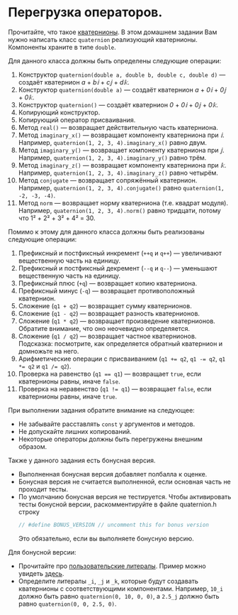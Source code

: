 # Перегрузка операторов.

Прочитайте, что такое [кватернионы](https://en.wikipedia.org/wiki/Quaternion).
В этом домашнем задании Вам нужно написать класс `quaternion` реализующий кватернионы.
Компоненты храните в типе `double`.

Для данного класса должны быть определены следующие операции:

1. Конструктор `quaternion(double a, double b, double c, double d)` — создаёт кватернион _a_ + _b𝕚_ + _c𝕛_ + _d𝕜_.
2. Конструктор `quaternion(double a)` — создаёт кватернион _a_ + _0𝕚_ + _0𝕛_ + _0𝕜_.
3. Конструктор `quaternion()` — создаёт кватернион _0_ + _0𝕚_ + _0𝕛_ + _0𝕜_.
4. Копирующий конструктор.
5. Копирующий оператор присваивания.
6. Метод `real()` — возвращает действительную часть кватерниона.
7. Метод `imaginary_x()` — возвращает компоненту кватерниона при _𝕚_. Например, `quaternion(1, 2, 3, 4).imaginary_x()` равно двум.
8. Метод `imaginary_y()` — возвращает компоненту кватерниона при _𝕛_. Например, `quaternion(1, 2, 3, 4).imaginary_y()` равно трём.
9. Метод `imaginary_z()` — возвращает компоненту кватерниона при _𝕜_. Например, `quaternion(1, 2, 3, 4).imaginary_z()` равно четырём.
10. Метод `conjugate` — возвращает сопряжённый кватернион. Например, `quaternion(1, 2, 3, 4).conjugate()` равно `quaternion(1, -2, -3, -4)`.
11. Метод `norm` — возвращает норму кватерниона (т.е. квадрат модуля). Например, `quaternion(1, 2, 3, 4).norm()` равно тридцати, потому что 1² + 2² + 3² + 4² = 30.

Помимо к этому для данного класса должны быть реализованы следующие операции:
1. Префиксный и постфиксный инкремент (`++q` и `q++`) — увеличивают вещественную часть на единицу.
2. Префиксный и постфиксный декремент (`--q` и `q--`) — уменьшают вещественную часть на единицу.
3. Префиксный плюс (`+q`) — возвращает копию кватерниона.
4. Префиксный минус (`-q`) — возвращает противоположный кватернион.
5. Сложение (`q1 + q2`) — возвращает сумму кватернионов.
6. Сложение (`q1 - q2`) — возвращает разность кватернионов.
7. Сложение (`q1 * q2`) — возвращает произведение кватернионов. Обратите внимание, что оно неочевидно определяется.
8. Сложение (`q1 / q2`) — возвращает частное кватернионов. Подсказка: посмотрите, как определяется обратный кватернион и домножьте на него.
9. Арифметические операции с присваиванием (`q1 += q2`, `q1 -= q2`, `q1 *= q2` и `q1 /= q2`).
10. Проверка на равенство (`q1 == q1`) — возвращает `true`, если кватернионы равны, иначе `false`.
11. Проверка на неравенство (`q1 != q1`) — возвращает `false`, если кватернионы равны, иначе `true`.

При выполнении задания обратите внимание на следующее:
- Не забывайте расставлять `const` у аргументов и методов.
- Не допускайте лишних копирований.
- Некоторые операторы должны быть перегружены внешним образом.

Также у данного задания есть бонусная версия.
- Выполненная бонусная версия добавляет полбалла к оценке.
- Бонусная версия не считается выполненной, если основная часть не проходит тесты.
- По умолчанию бонусная версия не тестируется. Чтобы активировать тесты бонусной версии, раскомментируйте в файле quaternion.h строку
  ```cpp
  // #define BONUS_VERSION // uncomment this for bonus version
  ```
  Это обязательно, если вы выполняете бонусную версию.

Для бонусной версии:
- Прочитайте про [пользовательские литералы](https://en.cppreference.com/w/cpp/language/user_literal.html). Пример можно увидеть [здесь](https://en.cppreference.com/w/cpp/numeric/complex/operator%2522%2522i.html).
- Определите литералы `_i`, `_j` и `_k`, которые будут создавать кватернионы с соответствующими компонентами. Например, `10_i` должно быть равно `quaternion(0, 10, 0, 0)`, а `2.5_j` должно быть равно `quaternion(0, 0, 2.5, 0)`.

